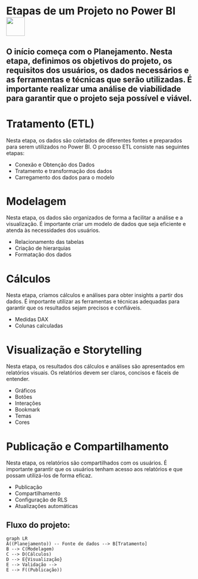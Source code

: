 # Etapas de um Projeto no Power BI <img src = "https://github.com/microsoft/PowerBI-Icons/raw/main/SVG/Power-BI.svg" width = 50>

## O início começa com o **Planejamento**. Nesta etapa, definimos os objetivos do projeto, os requisitos dos usuários, os dados necessários e as ferramentas e técnicas que serão utilizadas. É importante realizar uma análise de viabilidade para garantir que o projeto seja possível e viável.

# Tratamento (ETL)

Nesta etapa, os dados são coletados de diferentes fontes e preparados para serem utilizados no Power BI. O processo ETL consiste nas seguintes etapas:

- Conexão e Obtenção dos Dados
- Tratamento e transformação dos dados
- Carregamento dos dados para o modelo 

# Modelagem
Nesta etapa, os dados são organizados de forma a facilitar a análise e a visualização. É importante criar um modelo de dados que seja eficiente e atenda às necessidades dos usuários.  
- Relacionamento das tabelas
- Criação de hierarquias
- Formatação dos dados

# Cálculos

Nesta etapa, criamos cálculos e análises para obter insights a partir dos dados. É importante utilizar as ferramentas e técnicas adequadas para garantir que os resultados sejam precisos e confiáveis.
- Medidas DAX
- Colunas calculadas

# Visualização e Storytelling

Nesta etapa, os resultados dos cálculos e análises são apresentados em relatórios visuais. Os relatórios devem ser claros, concisos e fáceis de entender.
- Gráficos
- Botões
- Interações
- Bookmark
- Temas
- Cores

# Publicação e Compartilhamento

Nesta etapa, os relatórios são compartilhados com os usuários. É importante garantir que os usuários tenham acesso aos relatórios e que possam utilizá-los de forma eficaz.
- Publicação
- Compartilhamento
- Configuração de RLS
- Atualizações automáticas
##

## Fluxo do projeto:

```mermaid
graph LR
A((Planejamento)) -- Fonte de dados --> B[Tratamento]
B --> C(Modelagem)
C --> D(Cálculos)
D --> E{Visualização}
E --> Validação -->
E --> F((Publicação))
```
